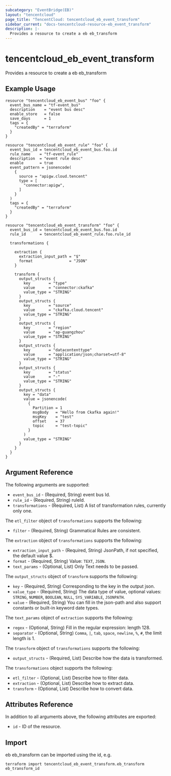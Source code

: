 ```yaml
---
subcategory: "EventBridge(EB)"
layout: "tencentcloud"
page_title: "TencentCloud: tencentcloud_eb_event_transform"
sidebar_current: "docs-tencentcloud-resource-eb_event_transform"
description: |-
  Provides a resource to create a eb eb_transform
---
```


# tencentcloud_eb_event_transform

Provides a resource to create a eb eb_transform

## Example Usage

```hcl
resource "tencentcloud_eb_event_bus" "foo" {
  event_bus_name = "tf-event_bus"
  description    = "event bus desc"
  enable_store   = false
  save_days      = 1
  tags = {
    "createdBy" = "terraform"
  }
}

resource "tencentcloud_eb_event_rule" "foo" {
  event_bus_id = tencentcloud_eb_event_bus.foo.id
  rule_name    = "tf-event_rule"
  description  = "event rule desc"
  enable       = true
  event_pattern = jsonencode(
    {
      source = "apigw.cloud.tencent"
      type = [
        "connector:apigw",
      ]
    }
  )
  tags = {
    "createdBy" = "terraform"
  }
}

resource "tencentcloud_eb_event_transform" "foo" {
  event_bus_id = tencentcloud_eb_event_bus.foo.id
  rule_id      = tencentcloud_eb_event_rule.foo.rule_id

  transformations {

    extraction {
      extraction_input_path = "$"
      format                = "JSON"
    }

    transform {
      output_structs {
        key        = "type"
        value      = "connector:ckafka"
        value_type = "STRING"
      }
      output_structs {
        key        = "source"
        value      = "ckafka.cloud.tencent"
        value_type = "STRING"
      }
      output_structs {
        key        = "region"
        value      = "ap-guangzhou"
        value_type = "STRING"
      }
      output_structs {
        key        = "datacontenttype"
        value      = "application/json;charset=utf-8"
        value_type = "STRING"
      }
      output_structs {
        key        = "status"
        value      = "-"
        value_type = "STRING"
      }
      output_structs {
        key = "data"
        value = jsonencode(
          {
            Partition = 1
            msgBody   = "Hello from Ckafka again!"
            msgKey    = "test"
            offset    = 37
            topic     = "test-topic"
          }
        )
        value_type = "STRING"
      }
    }
  }
}
```

## Argument Reference

The following arguments are supported:

* `event_bus_id` - (Required, String) event bus Id.
* `rule_id` - (Required, String) ruleId.
* `transformations` - (Required, List) A list of transformation rules, currently only one.

The `etl_filter` object of `transformations` supports the following:

* `filter` - (Required, String) Grammatical Rules are consistent.

The `extraction` object of `transformations` supports the following:

* `extraction_input_path` - (Required, String) JsonPath, if not specified, the default value $.
* `format` - (Required, String) Value: `TEXT`, `JSON`.
* `text_params` - (Optional, List) Only Text needs to be passed.

The `output_structs` object of `transform` supports the following:

* `key` - (Required, String) Corresponding to the key in the output json.
* `value_type` - (Required, String) The data type of value, optional values: `STRING`, `NUMBER`, `BOOLEAN`, `NULL`, `SYS_VARIABLE`, `JSONPATH`.
* `value` - (Required, String) You can fill in the json-path and also support constants or built-in keyword date types.

The `text_params` object of `extraction` supports the following:

* `regex` - (Optional, String) Fill in the regular expression: length 128.
* `separator` - (Optional, String) `Comma`, `|`, `tab`, `space`, `newline`, `%`, `#`, the limit length is 1.

The `transform` object of `transformations` supports the following:

* `output_structs` - (Required, List) Describe how the data is transformed.

The `transformations` object supports the following:

* `etl_filter` - (Optional, List) Describe how to filter data.
* `extraction` - (Optional, List) Describe how to extract data.
* `transform` - (Optional, List) Describe how to convert data.

## Attributes Reference

In addition to all arguments above, the following attributes are exported:

* `id` - ID of the resource.




## Import

eb eb_transform can be imported using the id, e.g.

```
terraform import tencentcloud_eb_event_transform.eb_transform eb_transform_id
```

